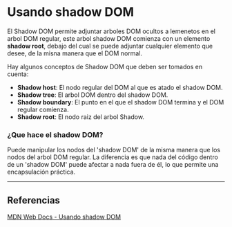 # Usando shadow DOM
El Shadow DOM permite adjuntar arboles DOM ocultos a lemenetos en el arbol DOM regular, este arbol shadow DOM comienza con un elemento **shadow root**, debajo del cual se puede adjuntar cualquier elemento que desee, de la misna manera que el DOM normal.

Hay algunos conceptos de Shadow DOM que deben ser tomados en cuenta:
- **Shadow host**: El nodo regular del DOM al que es atado el shadow DOM.
- **Shadow tree**: El arbol DOM dentro del shadow DOM.
- **Shadow boundary**: El punto en el que el shadow DOM termina y el DOM regular comienza.
- **Shadow root**: El nodo raiz del arbol Shadow.

### ¿Que hace el shadow DOM?
Puede manipular los nodos del 'shadow DOM' de la misma manera que los nodos del arbol DOM regular. La diferencia es que nada del código dentro de un 'shadow DOM' puede afectar a nada fuera de él, lo que permite una encapsulación práctica.

---

## Referencias 
[MDN Web Docs - Usando shadow DOM](https://developer.mozilla.org/es/docs/Web/Web_Components/Using_shadow_DOM)

